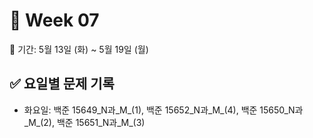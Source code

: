 ﻿# 📘 Week 07

<!-- 기간 시작 -->
📆 기간: 5월 13일 (화) ~ 5월 19일 (월)
<!-- 기간 끝 -->

<!-- 요일별 기록 시작 -->
## ✅ 요일별 문제 기록
- 화요일: 백준 15649_N과_M_(1), 백준 15652_N과_M_(4), 백준 15650_N과_M_(2), 백준 15651_N과_M_(3)
<!-- 요일별 기록 끝 -->